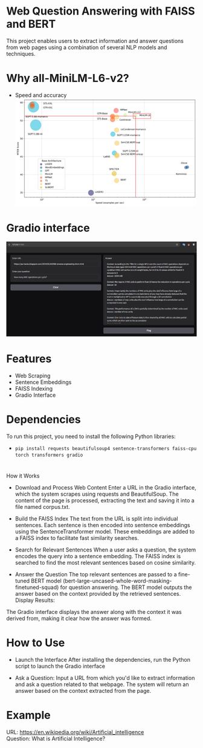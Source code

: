 # Web Question Answering with FAISS and BERT
This project enables users to extract information and answer questions from web pages using a combination of several NLP models and techniques.

# Why all-MiniLM-L6-v2?
- Speed and accuracy
![Why](https://github.com/Yoniqueeml/Ragnetic_QA/blob/master/WhyMiniLm6.png)

# Gradio interface
![Gradio interface](https://github.com/Yoniqueeml/Ragnetic_QA/blob/master/GradioResults.png)

# Features
- Web Scraping
- Sentence Embeddings
- FAISS Indexing
- Gradio Interface

# Dependencies
To run this project, you need to install the following Python libraries:

- ```pip install requests beautifulsoup4 sentence-transformers faiss-cpu torch transformers gradio``` 

#
How it Works
- Download and Process Web Content
Enter a URL in the Gradio interface, which the system scrapes using requests and BeautifulSoup.
The content of the page is processed, extracting the text and saving it into a file named corpus.txt.

- Build the FAISS Index
The text from the URL is split into individual sentences.
Each sentence is then encoded into sentence embeddings using the SentenceTransformer model.
These embeddings are added to a FAISS index to facilitate fast similarity searches.

- Search for Relevant Sentences
When a user asks a question, the system encodes the query into a sentence embedding.
The FAISS index is searched to find the most relevant sentences based on cosine similarity.

- Answer the Question
The top relevant sentences are passed to a fine-tuned BERT model (bert-large-uncased-whole-word-masking-finetuned-squad) for question answering.
The BERT model outputs the answer based on the context provided by the retrieved sentences.
Display Results:

The Gradio interface displays the answer along with the context it was derived from, making it clear how the answer was formed.
# How to Use
- Launch the Interface
After installing the dependencies, run the Python script to launch the Gradio interface

- Ask a Question:
Input a URL from which you'd like to extract information and ask a question related to that webpage.
The system will return an answer based on the context extracted from the page.

# Example
URL: https://en.wikipedia.org/wiki/Artificial_intelligence    
 Question: What is Artificial Intelligence?
